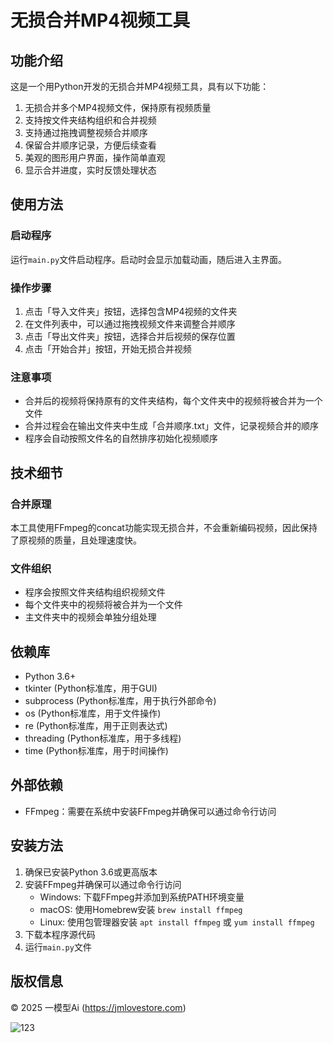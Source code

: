 # 无损合并MP4视频工具

## 功能介绍

这是一个用Python开发的无损合并MP4视频工具，具有以下功能：

1. 无损合并多个MP4视频文件，保持原有视频质量
2. 支持按文件夹结构组织和合并视频
3. 支持通过拖拽调整视频合并顺序
4. 保留合并顺序记录，方便后续查看
5. 美观的图形用户界面，操作简单直观
6. 显示合并进度，实时反馈处理状态

## 使用方法

### 启动程序

运行`main.py`文件启动程序。启动时会显示加载动画，随后进入主界面。

### 操作步骤

1. 点击「导入文件夹」按钮，选择包含MP4视频的文件夹
2. 在文件列表中，可以通过拖拽视频文件来调整合并顺序
3. 点击「导出文件夹」按钮，选择合并后视频的保存位置
4. 点击「开始合并」按钮，开始无损合并视频

### 注意事项

- 合并后的视频将保持原有的文件夹结构，每个文件夹中的视频将被合并为一个文件
- 合并过程会在输出文件夹中生成「合并顺序.txt」文件，记录视频合并的顺序
- 程序会自动按照文件名的自然排序初始化视频顺序

## 技术细节

### 合并原理

本工具使用FFmpeg的concat功能实现无损合并，不会重新编码视频，因此保持了原视频的质量，且处理速度快。

### 文件组织

- 程序会按照文件夹结构组织视频文件
- 每个文件夹中的视频将被合并为一个文件
- 主文件夹中的视频会单独分组处理

## 依赖库

- Python 3.6+
- tkinter (Python标准库，用于GUI)
- subprocess (Python标准库，用于执行外部命令)
- os (Python标准库，用于文件操作)
- re (Python标准库，用于正则表达式)
- threading (Python标准库，用于多线程)
- time (Python标准库，用于时间操作)

## 外部依赖

- FFmpeg：需要在系统中安装FFmpeg并确保可以通过命令行访问

## 安装方法

1. 确保已安装Python 3.6或更高版本
2. 安装FFmpeg并确保可以通过命令行访问
   - Windows: 下载FFmpeg并添加到系统PATH环境变量
   - macOS: 使用Homebrew安装 `brew install ffmpeg`
   - Linux: 使用包管理器安装 `apt install ffmpeg` 或 `yum install ffmpeg`
3. 下载本程序源代码
4. 运行`main.py`文件

## 版权信息

© 2025 一模型Ai (https://jmlovestore.com)

![123](https://github.com/user-attachments/assets/1d96efea-e331-4143-83d4-2d7bd251c47c)

